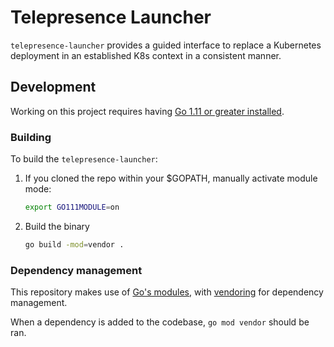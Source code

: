 # Telepresence Launcher

`telepresence-launcher` provides a guided interface to replace a Kubernetes deployment in an established K8s context in a consistent manner.

## Development

Working on this project requires having [Go 1.11 or greater installed](https://golang.org/doc/install).

### Building

To build the `telepresence-launcher`:

1. If you cloned the repo within your $GOPATH, manually activate module mode:

    ```bash
    export GO111MODULE=on
    ```

1. Build the binary

    ```bash
    go build -mod=vendor .
    ```

### Dependency management

This repository makes use of [Go's modules](https://github.com/golang/go/wiki/Modules), with [vendoring](https://github.com/golang/go/wiki/Modules#how-do-i-use-vendoring-with-modules-is-vendoring-going-away) for dependency management.

When a dependency is added to the codebase, `go mod vendor` should be ran.